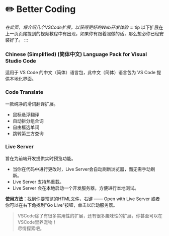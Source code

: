 # :pencil2: Better Coding
*在此页，将介绍几个VSCode扩展，以获得更好的Web开发体验*
::: tip
以下扩展在上一页页尾提到的视频教程中有出现，如果你有跟着照做的话，那么想必你已经安装好了。
:::
### Chinese (Simplified) (简体中文) Language Pack for Visual Studio Code
适用于 VS Code 的中文（简体）语言包，此中文（简体）语言包为 VS Code 提供本地化界面。

### Code Translate
一款纯净的滑词翻译扩展。
- 鼠标悬浮翻译
- 自动拆分组合词
- 自由框选单词
- 跳转第三方查询

### Live Server
旨在为前端开发提供实时预览功能。
- 当你在代码中进行更改时，Live Server会自动刷新浏览器，而无需手动刷新。
- Live Server 支持热重载。
- Live Server 会在本地启动一个开发服务器，方便进行本地测试。

**使用方法**：找到你要预览的HTML文件，右键 —— Open with Live Server 或者你可以在右下角找到"Go Live"按钮，单击以启动服务器。

> VSCode除了有很多实用性的扩展，还有很多趣味性的扩展，你甚至可以在VSCode里养宠物！<br>
尽情探索吧。

<div id="giscus"></div>
